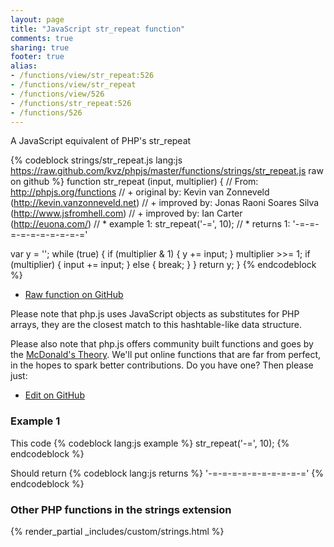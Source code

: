 ```yaml
---
layout: page
title: "JavaScript str_repeat function"
comments: true
sharing: true
footer: true
alias:
- /functions/view/str_repeat:526
- /functions/view/str_repeat
- /functions/view/526
- /functions/str_repeat:526
- /functions/526
---
```

<!-- Generated by Rakefile:build -->
A JavaScript equivalent of PHP's str_repeat

{% codeblock strings/str_repeat.js lang:js https://raw.github.com/kvz/phpjs/master/functions/strings/str_repeat.js raw on github %}
function str_repeat (input, multiplier) {
  // From: http://phpjs.org/functions
  // +   original by: Kevin van Zonneveld (http://kevin.vanzonneveld.net)
  // +   improved by: Jonas Raoni Soares Silva (http://www.jsfromhell.com)
  // +   improved by: Ian Carter (http://euona.com/)
  // *     example 1: str_repeat('-=', 10);
  // *     returns 1: '-=-=-=-=-=-=-=-=-=-='

  var y = '';
  while (true) {
    if (multiplier & 1) {
      y += input;
    }
    multiplier >>= 1;
    if (multiplier) {
      input += input;
    }
    else {
      break;
    }
  }
  return y;
}
{% endcodeblock %}

 - [Raw function on GitHub](https://github.com/kvz/phpjs/blob/master/functions/strings/str_repeat.js)

Please note that php.js uses JavaScript objects as substitutes for PHP arrays, they are 
the closest match to this hashtable-like data structure. 

Please also note that php.js offers community built functions and goes by the 
[McDonald's Theory](https://medium.com/what-i-learned-building/9216e1c9da7d). We'll put online 
functions that are far from perfect, in the hopes to spark better contributions. 
Do you have one? Then please just: 

 - [Edit on GitHub](https://github.com/kvz/phpjs/edit/master/functions/strings/str_repeat.js)

### Example 1
This code
{% codeblock lang:js example %}
str_repeat('-=', 10);
{% endcodeblock %}

Should return
{% codeblock lang:js returns %}
'-=-=-=-=-=-=-=-=-=-='
{% endcodeblock %}


### Other PHP functions in the strings extension
{% render_partial _includes/custom/strings.html %}
